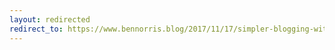 ```yaml
---
layout: redirected
redirect_to: https://www.bennorris.blog/2017/11/17/simpler-blogging-with.html
---
```

